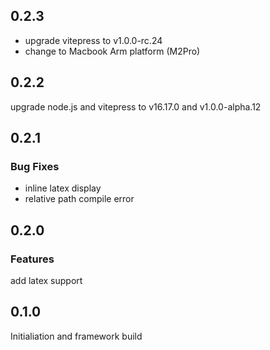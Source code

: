 ## 0.2.3
* upgrade vitepress to v1.0.0-rc.24
* change to Macbook Arm platform (M2Pro)

## 0.2.2
upgrade node.js and vitepress to v16.17.0 and v1.0.0-alpha.12

## 0.2.1
### Bug Fixes
* inline latex display
* relative path compile error

## 0.2.0
### Features
add latex support

## 0.1.0

Initialiation and framework build

